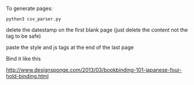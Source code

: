 To generate pages:

`python3 csv_parser.py`

delete the datestamp on the first blank page (just delete the content not the tag to be safe)

paste the style and js tags at the end of the last page


Bind it like this

http://www.designsponge.com/2013/03/bookbinding-101-japanese-four-hold-binding.html
